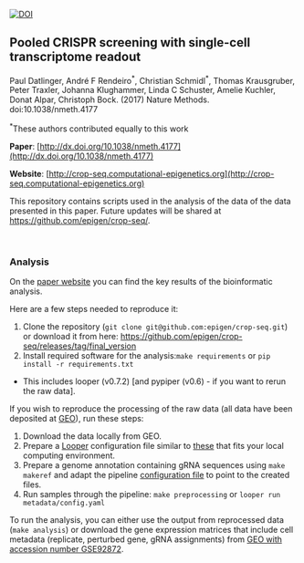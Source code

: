 [![DOI](https://zenodo.org/badge/DOI/10.5281/zenodo.247473.svg)](https://doi.org/10.5281/zenodo.247473)

## Pooled CRISPR screening with single-cell transcriptome readout

Paul Datlinger, André F Rendeiro<sup>\*</sup>, Christian Schmidl<sup>\*</sup>, Thomas Krausgruber, Peter Traxler, Johanna Klughammer, Linda C Schuster, Amelie Kuchler, Donat Alpar, Christoph Bock. (2017) Nature Methods. doi:10.1038/nmeth.4177

<sup>\*</sup>These authors contributed equally to this work

**Paper**: [http://dx.doi.org/10.1038/nmeth.4177](http://dx.doi.org/10.1038/nmeth.4177)

**Website**: [http://crop-seq.computational-epigenetics.org](http://crop-seq.computational-epigenetics.org)

This repository contains scripts used in the analysis of the data of the data presented in this paper.
Future updates will be shared at https://github.com/epigen/crop-seq/.

<br>

### Analysis

On the [paper website](http://crop-seq.computational-epigenetics.org) you can find the key results of the bioinformatic analysis.

Here are a few steps needed to reproduce it:

1. Clone the repository (`git clone git@github.com:epigen/crop-seq.git`) or download it from here: https://github.com/epigen/crop-seq/releases/tag/final_version
2. Install required software for the analysis:`make requirements` or `pip install -r requirements.txt`
 - This includes looper (v0.7.2) [and pypiper (v0.6) - if you want to rerun the raw data].

If you wish to reproduce the processing of the raw data (all data have been deposited at [GEO](https://www.ncbi.nlm.nih.gov/geo/query/acc.cgi?acc=GSE92872)), run these steps:

1. Download the data locally from GEO.
2. Prepare a [Looper](https://github.com/epigen/looper) configuration file similar to [these](metadata/config.yaml) that fits your local computing environment.
3. Prepare a genome annotation containing gRNA sequences using `make makeref` and adapt the pipeline [configuration file](metadata/pipeline_config.yaml) to point to the created files.
4. Run samples through the pipeline: `make preprocessing` or `looper run metadata/config.yaml`

To run the analysis, you can either use the output from reprocessed data (`make analysis`) or download the gene expression matrices that include cell metadata (replicate, perturbed gene, gRNA assignments) from [GEO with accession number GSE92872](https://www.ncbi.nlm.nih.gov/geo/query/acc.cgi?acc=GSE92872).
